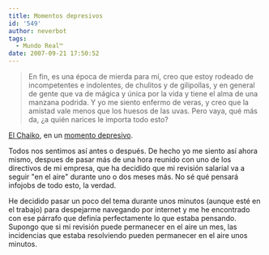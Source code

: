 ```yaml
---
title: Momentos depresivos
id: '549'
author: neverbot
tags:
  - Mundo Real™
date: 2007-09-21 17:50:52
---
```


> En fin, es una época de mierda para mí, creo que estoy rodeado de incompetentes e indolentes, de chulitos y de gilipollas, y en general de gente que va de mágica y única por la vida y tiene el alma de una manzana podrida. Y yo me siento enfermo de veras, y creo que la amistad vale menos que los huesos de las uvas. Pero vaya, qué más da, ¿a quién narices le importa todo esto?

[El Chaiko](http://www.podeiros.com/), en un [momento depresivo](http://podeiros.com/?p=295).

Todos nos sentimos así antes o después. De hecho yo me siento así ahora mismo, despues de pasar más de una hora reunido con uno de los directivos de mi empresa, que ha decidido que mi revisión salarial va a seguir "en el aire" durante uno o dos meses más. No sé qué pensará infojobs de todo esto, la verdad.

He decidido pasar un poco del tema durante unos minutos (aunque esté en el trabajo) para despejarme navegando por internet y me he encontrado con ese párrafo que definía perfectamente lo que estaba pensando. Supongo que si mi revisión puede permanecer en el aire un mes, las incidencias que estaba resolviendo pueden permanecer en el aire unos minutos.